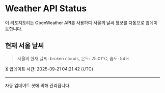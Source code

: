 
# Weather API Status

이 리포지토리는 OpenWeather API를 사용하여 서울의 날씨 정보를 자동으로 업데이트합니다.

## 현재 서울 날씨
> 서울의 현재 날씨: broken clouds, 온도: 25.01°C, 습도: 54%

⏳ 업데이트 시간: 2025-09-21 04:21:42 (UTC)

---
자동 업데이트 봇에 의해 관리됩니다.
